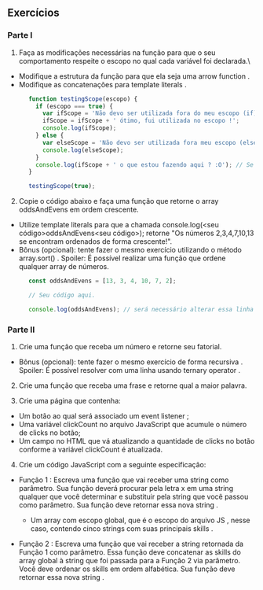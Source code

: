 ## Exercícios ##

### Parte I ###

1. Faça as modificações necessárias na função para que o seu comportamento respeite o escopo no qual cada variável foi declarada.\

  * Modifique a estrutura da função para que ela seja uma arrow function .
  * Modifique as concatenações para template literals .

```JavaScript
      function testingScope(escopo) {
        if (escopo === true) {
          var ifScope = 'Não devo ser utilizada fora do meu escopo (if)';
          ifScope = ifScope + ' ótimo, fui utilizada no escopo !';
          console.log(ifScope);
        } else {
          var elseScope = 'Não devo ser utilizada fora meu escopo (else)';
          console.log(elseScope);
        }
        console.log(ifScope + ' o que estou fazendo aqui ? :O'); // Se necessário esta linha pode ser removida.
      }

      testingScope(true);
```

2. Copie o código abaixo e faça uma função que retorne o array oddsAndEvens em ordem crescente.

  * Utilize template literals para que a chamada console.log(<seu código>oddsAndEvens<seu código>); retorne "Os números 2,3,4,7,10,13 se encontram ordenados de forma crescente!".
  * Bônus (opcional): tente fazer o mesmo exercício utilizando o método array.sort() . Spoiler: É possível realizar uma função que ordene qualquer array de números.

```JavaScript
      const oddsAndEvens = [13, 3, 4, 10, 7, 2];

      // Seu código aqui.

      console.log(oddsAndEvens); // será necessário alterar essa linha 😉
```

### Parte II ###

1. Crie uma função que receba um número e retorne seu fatorial.

  * Bônus (opcional): tente fazer o mesmo exercício de forma recursiva . Spoiler: É possível resolver com uma linha usando ternary operator .

2. Crie uma função que receba uma frase e retorne qual a maior palavra.

3. Crie uma página que contenha:

  * Um botão ao qual será associado um event listener ;
  * Uma variável clickCount no arquivo JavaScript que acumule o número de clicks no botão;
  * Um campo no HTML que vá atualizando a quantidade de clicks no botão conforme a variável clickCount é atualizada.

4. Crie um código JavaScript com a seguinte especificação:

  * Função 1 : Escreva uma função que vai receber uma string como parâmetro. Sua função deverá procurar pela letra x em uma string qualquer que você determinar e substituir pela string que você passou como parâmetro. Sua função deve retornar essa nova string .
    * Um array com escopo global, que é o escopo do arquivo JS , nesse caso, contendo cinco strings com suas principais skills .

  * Função 2 : Escreva uma função que vai receber a string retornada da Função 1 como parâmetro. Essa função deve concatenar as skills do array global à string que foi passada para a Função 2 via parâmetro. Você deve ordenar os skills em ordem alfabética. Sua função deve retornar essa nova string .

